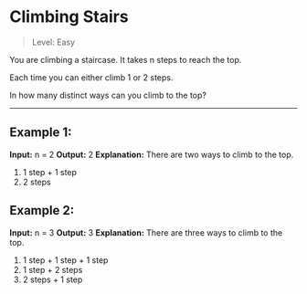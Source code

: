 # Climbing Stairs

> Level: Easy

You are climbing a staircase. It takes n steps to reach the top.

Each time you can either climb 1 or 2 steps. 

In how many distinct ways can you climb to the top?

---

## Example 1:
**Input:** n = 2
**Output:** 2
**Explanation:** There are two ways to climb to the top.
1. 1 step + 1 step
2. 2 steps

## Example 2:
**Input:** n = 3
**Output:** 3
**Explanation:** There are three ways to climb to the top.
1. 1 step + 1 step + 1 step
2. 1 step + 2 steps
3. 2 steps + 1 step
 